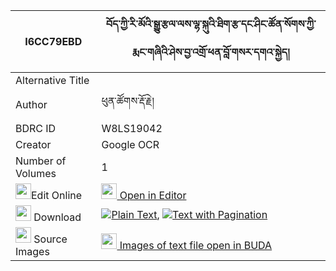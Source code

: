 |I6CC79EBD|བོད་ཀྱི་རི་མོའི་སྒྱུ་རྩལ་ལས་ལྷ་སྐུའི་ཐིག་རྩ་དང་ཤིང་ཚོན་སོགས་ཀྱི་རྨང་གཞིའི་ཤེས་བྱ་འགྲོ་ཕན་བློ་གསར་དགའ་སྐྱེད། 
| --- | --- 
|Alternative Title |
|Author| ཕུན་ཚོགས་རྡོ་རྗེ།
|BDRC ID | W8LS19042
|Creator | Google OCR
|Number of Volumes| 1
|<img width="25" src="https://img.icons8.com/color/25/000000/edit-property.png">Edit Online| [<img width="25" src="https://avatars.githubusercontent.com/u/45091458?s=200&v=4"> Open in Editor](http://editor.openpecha.org/I6CC79EBD)
|<img width="25" src="https://img.icons8.com/fluent/48/000000/download-2.png"/>  Download | [![](https://img.icons8.com/color/20/000000/txt.png)Plain Text](https://github.com/Openpecha/I6CC79EBD/releases/download/v1/bo_kyi_rimo_i_gyutsal_la_sa_lh_plain_I6CC79EBD.zip), [![](https://img.icons8.com/color/20/000000/txt.png)Text with Pagination](https://github.com/Openpecha/I6CC79EBD/releases/download/v1/bo_kyi_rimo_i_gyutsal_la_sa_lh_pages_I6CC79EBD.zip)
|<img width="25" src="https://img.icons8.com/plasticine/100/000000/pictures-folder.png"/>  Source Images | [<img width="25" src="https://library.bdrc.io/icons/BUDA-small.svg"> Images of text file open in BUDA](https://library.bdrc.io/show/bdr:W8LS19042)